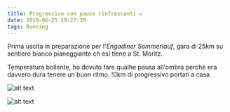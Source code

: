 ```yaml
---
title: Progressivo con pause rinfrescanti ☠️
date: 2019-06-25 19:27:30
tags: Running
---
```


Prima uscita in preparazione per l'*Engadiner Sommerlauf*, gara di 25km su sentiero bianco pianeggiante ch esi tiene a St. Moritz.

Temperatura bollente, ho dovuto fare qualhe pausa all'ombra perchè era davvero dura tenere un buon ritmo. !0km di progressivo portati a casa.

![alt text](https://dgtzuqphqg23d.cloudfront.net/3Vw9lHyXDbB9HPsxvEU4wftVXVLLbkZfb-9ppDO9_M8-768x512.jpg "Image 1")


![alt text](https://maps.googleapis.com/maps/api/staticmap?key=AIzaSyA68VRy2kn5Ch-T9WTuteSugVGIdDl32dw&size=800x600&path=enc:uezwG}`ku@Si@Iu@KkC?e@OqCAuAEcABw@YeI?cBIy@[uBMoAWqBUiDWyB?UEM}@a@QOeAc@cAWmA]mB_AyCgAkDyAkA_@e@W_AYuCkAyBw@[WYGg@Se@Ii@Uo@i@_@ScCm@eC{@{@a@i@IcA}@gAa@mASg@Mm@KmAc@W?uAe@o@[c@Oc@SeAWaAo@iAm@yAm@[Ea@_@[C}Bm@{Ao@}@Se@UgBk@c@WqAg@mDiAc@WOQcA]aAQoAk@eBs@WLU`@w@MaA_@c@W_@I_A]eBw@]IsBWQ?CL{@Ei@IsAKm@Cg@@cAJsCl@kAh@kAl@_@l@w@t@i@Zg@Ts@r@u@`Ag@Rm@Na@R[_@LYXcBhA[H_AHmBVWPg@v@cALiATu@DuAIIBmAHa@Ji@?s@Es@S_BEe@Ec@Oo@GgASe@O{@Oq@]eA[eAc@oBm@g@SgAk@gBo@gAm@eBo@mAw@Su@LJVd@j@`@dB|@^Pt@j@\`@TN`Br@fB|@d@Nb@R~@N\RdCv@tARn@@lAJ\HnBJjB?h@Bb@FTAdASxAMtAc@l@EfBa@pCi@d@_@dBm@LKT]PMZMHIh@Yh@[b@SRMn@s@LM\c@PMb@e@fAw@d@i@r@e@dAi@zAm@p@SpAWxAHb@?j@FJATB~@~@Np@@hAZdBj@h@Tp@TvB`AVF\AN]PQ^NXQADFFVJPDvAp@XPFHh@V^J^T`@Zb@N`@TLLr@Fx@Vl@\f@Jh@Tj@Hh@TbATrC~@tA^XVf@JZRhA`ATJj@Hd@PfAp@n@X~Cd@j@ZZJd@^NFVTl@PlAj@`@JbCfAnAXJHdBl@jAt@hAf@XF|B~@t@Rf@Rh@NlB~@tARh@LtBx@pAl@dBf@vAt@rA`@@FHSh@^d@Pd@X`@PzAl@f@J|@\VRd@NjAj@^dBb@fC~@vFJhAD^Cj@@RNzB@h@Cn@Gr@@N "Map")
